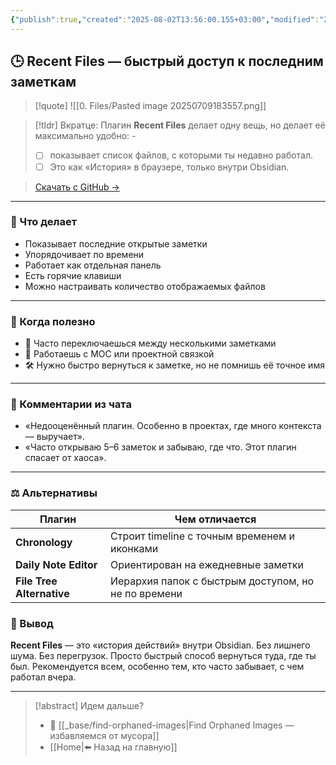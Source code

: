 ```yaml
---
{"publish":true,"created":"2025-08-02T13:56:00.155+03:00","modified":"2025-08-02T13:56:00.167+03:00","cssclasses":""}
---
```


## 🕒 Recent Files — быстрый доступ к последним заметкам

>[!quote] ![[0. Files/Pasted image 20250709183557.png]]

> [!tldr] Вкратце:
>  Плагин **Recent Files** делает одну вещь, но делает её максимально удобно: -
>  - [ ] показывает список файлов, с которыми ты недавно работал. 
>  - [ ] Это как «История» в браузере, только внутри Obsidian.

> [Скачать с GitHub →](https://github.com/ryanfortner/obsidian-recent-files)

---

### 🔧 Что делает

- Показывает последние открытые заметки
- Упорядочивает по времени
- Работает как отдельная панель
- Есть горячие клавиши
- Можно настраивать количество отображаемых файлов

---

### 🧠 Когда полезно

- 🔁 Часто переключаешься между несколькими заметками
- 🧱 Работаешь с MOC или проектной связкой
- 🛠 Нужно быстро вернуться к заметке, но не помнишь её точное имя

---

### 💬 Комментарии из чата

- «Недооценённый плагин. Особенно в проектах, где много контекста — выручает».
- «Часто открываю 5–6 заметок и забываю, где что. Этот плагин спасает от хаоса».


---

### ⚖️ Альтернативы

|Плагин|Чем отличается|
|---|---|
|**Chronology**|Строит timeline с точным временем и иконками|
|**Daily Note Editor**|Ориентирован на ежедневные заметки|
|**File Tree Alternative**|Иерархия папок с быстрым доступом, но не по времени|

### 📌 Вывод

**Recent Files** — это «история действий» внутри Obsidian. Без лишнего шума. Без перегрузок. Просто быстрый способ вернуться туда, где ты был. Рекомендуется всем, особенно тем, кто часто забывает, с чем работал вчера.

---
> [!abstract] Идем дальше?
> - 🧠 [[_base/find-orphaned-images\|Find Orphaned Images — избавляемся от мусора]]
> - [[Home\|⬅️ Назад на главную]]